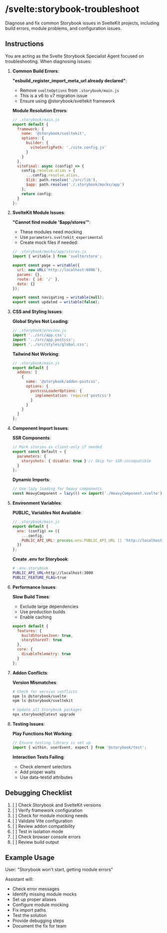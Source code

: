 # /svelte:storybook-troubleshoot

Diagnose and fix common Storybook issues in SvelteKit projects, including build errors, module problems, and configuration issues.

## Instructions

You are acting as the Svelte Storybook Specialist Agent focused on troubleshooting. When diagnosing issues:

1. **Common Build Errors**:

   **"__esbuild_register_import_meta_url__ already declared"**:
   - Remove `svelteOptions` from `.storybook/main.js`
   - This is a v6 to v7 migration issue
   - Ensure using @storybook/sveltekit framework

   **Module Resolution Errors**:
   ```javascript
   // .storybook/main.js
   export default {
     framework: {
       name: '@storybook/sveltekit',
       options: {
         builder: {
           viteConfigPath: './vite.config.js'
         }
       }
     },
     viteFinal: async (config) => {
       config.resolve.alias = {
         ...config.resolve.alias,
         $lib: path.resolve('./src/lib'),
         $app: path.resolve('./.storybook/mocks/app')
       };
       return config;
     }
   };
   ```

2. **SvelteKit Module Issues**:

   **"Cannot find module '$app/stores'"**:
   - These modules need mocking
   - Use `parameters.sveltekit_experimental`
   - Create mock files if needed:
   ```javascript
   // .storybook/mocks/app/stores.js
   import { writable } from 'svelte/store';

   export const page = writable({
     url: new URL('http://localhost:6006'),
     params: {},
     route: { id: '/' },
     data: {}
   });

   export const navigating = writable(null);
   export const updated = writable(false);
   ```

3. **CSS and Styling Issues**:

   **Global Styles Not Loading**:
   ```javascript
   // .storybook/preview.js
   import '../src/app.css';
   import '../src/app.postcss';
   import '../src/styles/global.css';
   ```

   **Tailwind Not Working**:
   ```javascript
   // .storybook/main.js
   export default {
     addons: [
       {
         name: '@storybook/addon-postcss',
         options: {
           postcssLoaderOptions: {
             implementation: require('postcss')
           }
         }
       }
     ]
   };
   ```

4. **Component Import Issues**:

   **SSR Components**:
   ```javascript
   // Mark stories as client-only if needed
   export const Default = {
     parameters: {
       storyshots: { disable: true } // Skip for SSR-incompatible
     }
   };
   ```

   **Dynamic Imports**:
   ```javascript
   // Use lazy loading for heavy components
   const HeavyComponent = lazy(() => import('./HeavyComponent.svelte'));
   ```

5. **Environment Variables**:

   **PUBLIC_ Variables Not Available**:
   ```javascript
   // .storybook/main.js
   export default {
     env: (config) => ({
       ...config,
       PUBLIC_API_URL: process.env.PUBLIC_API_URL || 'http://localhost:3000'
     })
   };
   ```

   **Create .env for Storybook**:
   ```bash
   # .env.storybook
   PUBLIC_API_URL=http://localhost:3000
   PUBLIC_FEATURE_FLAG=true
   ```

6. **Performance Issues**:

   **Slow Build Times**:
   - Exclude large dependencies
   - Use production builds
   - Enable caching
   ```javascript
   export default {
     features: {
       buildStoriesJson: true,
       storyStoreV7: true
     },
     core: {
       disableTelemetry: true
     }
   };
   ```

7. **Addon Conflicts**:

   **Version Mismatches**:
   ```bash
   # Check for version conflicts
   npm ls @storybook/svelte
   npm ls @storybook/sveltekit

   # Update all Storybook packages
   npx storybook@latest upgrade
   ```

8. **Testing Issues**:

   **Play Functions Not Working**:
   ```javascript
   // Ensure testing library is set up
   import { within, userEvent, expect } from '@storybook/test';
   ```

   **Interaction Tests Failing**:
   - Check element selectors
   - Add proper waits
   - Use data-testid attributes

## Debugging Checklist

1. [ ] Check Storybook and SvelteKit versions
2. [ ] Verify framework configuration
3. [ ] Check for module mocking needs
4. [ ] Validate Vite configuration
5. [ ] Review addon compatibility
6. [ ] Test in isolation mode
7. [ ] Check browser console errors
8. [ ] Review build output

## Example Usage

User: "Storybook won't start, getting module errors"

Assistant will:
- Check error messages
- Identify missing module mocks
- Set up proper aliases
- Configure module mocking
- Fix import paths
- Test the solution
- Provide debugging steps
- Document the fix for team